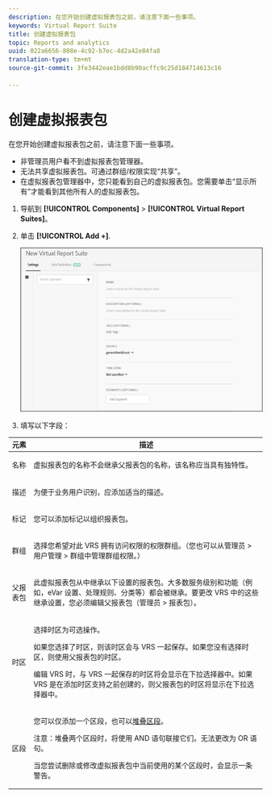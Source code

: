 ```yaml
---
description: 在您开始创建虚拟报表包之前，请注意下面一些事项。
keywords: Virtual Report Suite
title: 创建虚拟报表包
topic: Reports and analytics
uuid: 022a6656-808e-4c92-b7ec-4d2a42e84fa8
translation-type: tm+mt
source-git-commit: 3fe3442eae1bdd8b90acffc9c25d184714613c16

---
```



# 创建虚拟报表包

在您开始创建虚拟报表包之前，请注意下面一些事项。

* 非管理员用户看不到虚拟报表包管理器。
* 无法共享虚拟报表包。可通过群组/权限实现“共享”。
* 在虚拟报表包管理器中，您只能看到自己的虚拟报表包。您需要单击“显示所有”才能看到其他所有人的虚拟报表包。

1. 导航到 **[!UICONTROL Components]** > **[!UICONTROL Virtual Report Suites]**。
1. 单击 **[!UICONTROL Add +]**.

   ![](assets/new_vrs.png)

1. 填写以下字段：

<table id="table_0F85B56480BB46CBA5BE236BBD70156D"> 
 <thead> 
  <tr> 
   <th colname="col1" class="entry"> 元素 </th> 
   <th colname="col2" class="entry"> 描述 </th> 
  </tr> 
 </thead>
 <tbody> 
  <tr> 
   <td colname="col1"> 名称 </td> 
   <td colname="col2"> <p>虚拟报表包的名称不会继承父报表包的名称，该名称应当具有独特性。 </p> </td> 
  </tr> 
  <tr> 
   <td colname="col1"> 描述 </td> 
   <td colname="col2"> <p>为便于业务用户识别，应添加适当的描述。 </p> </td> 
  </tr> 
  <tr> 
   <td colname="col1"> 标记 </td> 
   <td colname="col2"> <p>您可以添加标记以组织报表包。 </p> </td> 
  </tr> 
  <tr> 
   <td colname="col1"> 群组  </td> 
   <td colname="col2"> <p>选择您希望对此 VRS 拥有访问权限的权限群组。（您也可以从<span class="ignoretag"><span class="uicontrol">管理员</span> &gt; <span class="uicontrol">用户管理</span> &gt; <span class="uicontrol">群组</span></span>中管理群组权限。） </p> </td> 
  </tr> 
  <tr> 
   <td colname="col1"> 父报表包 </td> 
   <td colname="col2"> <p>此虚拟报表包从中继承以下设置的报表包。大多数服务级别和功能（例如，eVar 设置、处理规则、分类等）都会被继承。要更改 VRS 中的这些继承设置，您必须编辑父报表包（<span class="ignoretag"><span class="uicontrol">管理员</span> &gt; <span class="uicontrol">报表包</span></span>）。 </p> </td> 
  </tr> 
  <tr> 
   <td colname="col1"> 时区 </td> 
   <td colname="col2"> <p>选择时区为可选操作。 </p> <p>如果您选择了时区，则该时区会与 VRS 一起保存。如果您没有选择时区，则使用父报表包的时区。 </p> <p>编辑 VRS 时，与 VRS 一起保存的时区将会显示在下拉选择器中。如果 VRS 是在添加时区支持之前创建的，则父报表包的时区将显示在下拉选择器中。 </p> </td> 
  </tr> 
  <tr> 
   <td colname="col1"> 区段 </td> 
   <td colname="col2"> <p>您可以仅添加一个区段，也可以<a href="https://docs.adobe.com/content/help/zh-Hans/analytics/components/segmentation/segmentation-workflow/seg-build.html"  >堆叠区段</a>。 </p> <p> <p>注意：堆叠两个区段时，将使用 AND 语句联接它们。无法更改为 OR 语句。 </p> </p> <p>当您尝试删除或修改虚拟报表包中当前使用的某个区段时，会显示一条警告。 </p> </td> 
  </tr> 
 </tbody> 
</table>

